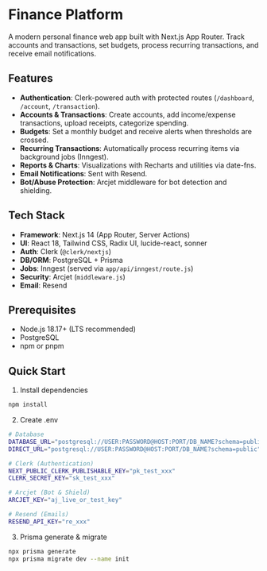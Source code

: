 # Finance Platform

A modern personal finance web app built with Next.js App Router. Track accounts and transactions, set budgets, process recurring transactions, and receive email notifications.

## Features

- __Authentication__: Clerk-powered auth with protected routes (`/dashboard`, `/account`, `/transaction`).
- __Accounts & Transactions__: Create accounts, add income/expense transactions, upload receipts, categorize spending.
- __Budgets__: Set a monthly budget and receive alerts when thresholds are crossed.
- __Recurring Transactions__: Automatically process recurring items via background jobs (Inngest).
- __Reports & Charts__: Visualizations with Recharts and utilities via date-fns.
- __Email Notifications__: Sent with Resend.
- __Bot/Abuse Protection__: Arcjet middleware for bot detection and shielding.

## Tech Stack

- __Framework__: Next.js 14 (App Router, Server Actions)
- __UI__: React 18, Tailwind CSS, Radix UI, lucide-react, sonner
- __Auth__: Clerk (`@clerk/nextjs`)
- __DB/ORM__: PostgreSQL + Prisma
- __Jobs__: Inngest (served via `app/api/inngest/route.js`)
- __Security__: Arcjet (`middleware.js`)
- __Email__: Resend

## Prerequisites

- Node.js 18.17+ (LTS recommended)
- PostgreSQL
- npm or pnpm

## Quick Start

1) Install dependencies
```bash
npm install
```

2) Create .env
```bash
# Database
DATABASE_URL="postgresql://USER:PASSWORD@HOST:PORT/DB_NAME?schema=public"
DIRECT_URL="postgresql://USER:PASSWORD@HOST:PORT/DB_NAME?schema=public"

# Clerk (Authentication)
NEXT_PUBLIC_CLERK_PUBLISHABLE_KEY="pk_test_xxx"
CLERK_SECRET_KEY="sk_test_xxx"

# Arcjet (Bot & Shield)
ARCJET_KEY="aj_live_or_test_key"

# Resend (Emails)
RESEND_API_KEY="re_xxx"
```

3) Prisma generate & migrate
```bash
npx prisma generate
npx prisma migrate dev --name init
